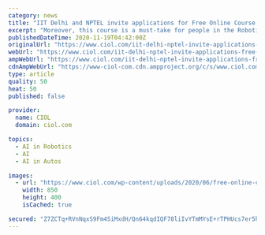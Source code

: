 ```yaml
---
category: news
title: "IIT Delhi and NPTEL invite applications for Free Online Course on Artificial Intelligence"
excerpt: "Moreover, this course is a must-take for people in the Robotics Industry, Neuroscientists ... His primary research interest explores several threads in artificial intelligence, including scaling probabilistic planning algorithms, large-scale information ..."
publishedDateTime: 2020-11-19T04:42:00Z
originalUrl: "https://www.ciol.com/iit-delhi-nptel-invite-applications-free-online-course-artificial-intelligence/"
webUrl: "https://www.ciol.com/iit-delhi-nptel-invite-applications-free-online-course-artificial-intelligence/"
ampWebUrl: "https://www.ciol.com/iit-delhi-nptel-invite-applications-free-online-course-artificial-intelligence/amp/"
cdnAmpWebUrl: "https://www-ciol-com.cdn.ampproject.org/c/s/www.ciol.com/iit-delhi-nptel-invite-applications-free-online-course-artificial-intelligence/amp/"
type: article
quality: 50
heat: 50
published: false

provider:
  name: CIOL
  domain: ciol.com

topics:
  - AI in Robotics
  - AI
  - AI in Autos

images:
  - url: "https://www.ciol.com/wp-content/uploads/2020/06/free-online-courses.jpg"
    width: 850
    height: 400
    isCached: true

secured: "Z7ZCTq+RVnNqxS9Fm4SiMxdH/Qn64kqdIQF78liIvYTmMYsE+rTPHUcs7er5hiFuvzqUf0eri2uwOT6TBYECNzjXh+wcrXBBMxt2igF32s/Rz2NFzdJnEoKaR8Y87FQg5FTp5fi6HHLVgEf71mpQiM2XsRvsoGzC/jlINbe6oeJKuv3eWmHXPl5Ybxcna6lYKkpcEi7UWGCAOq6sYLFiYjiY0u5FP4I1GS+7Eg+z+1qT/ram9P/rO2X2j0QmPfirwjmaA8I47nx8T4nbGGn7tAjzQkt73GoRu6dSXBRLyGglpxyexA2eORSa1bqo8Ch2jacsLfqWmP23nS6rTw4Y8YUpWoxIDW9UtB5W0k/CiKE=;67N21QTQHoIEXYSX6HzxPg=="
---
```


